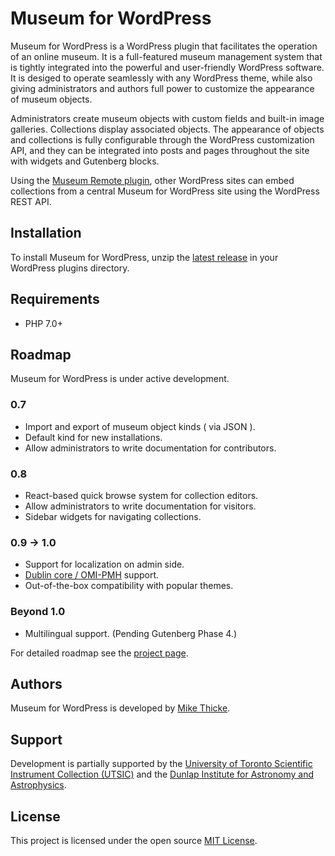 # Museum for WordPress

Museum for WordPress is a WordPress plugin that facilitates the operation of an
online museum. It is a full-featured museum management system that is tightly
integrated into the powerful and user-friendly WordPress software. It is
desiged to operate seamlessly with any WordPress theme, while also giving
administrators and authors full power to customize the appearance of museum
objects.

Administrators create museum objects with custom fields
and built-in image galleries. Collections display associated objects. The
appearance of objects and collections is fully configurable through the
WordPress customization API, and they can be integrated into posts and pages
throughout the site with widgets and Gutenberg blocks.

Using the [Museum Remote
plugin](https://github.com/mikethicke/wp-museum/tree/master/museum-remote),
other WordPress sites can embed collections from a central Museum for WordPress
site using the WordPress REST API.

## Installation

To install Museum for WordPress, unzip the [latest
release](https://github.com/mikethicke/wp-museum/releases/latest) in your
WordPress plugins directory.

## Requirements

 * PHP 7.0+

## Roadmap

Museum for WordPress is under active development. 

### 0.7

 * Import and export of museum object kinds ( via JSON ).
 * Default kind for new installations.
 * Allow administrators to write documentation for contributors.

### 0.8

 * React-based quick browse system for collection editors.
 * Allow administrators to write documentation for visitors.
 * Sidebar widgets for navigating collections.

### 0.9 -> 1.0

 * Support for localization on admin side.
 * [Dublin core / OMI-PMH](https://www.dublincore.org/) support.
 * Out-of-the-box compatibility with popular themes.

### Beyond 1.0

 * Multilingual support. (Pending Gutenberg Phase 4.)

For detailed roadmap see the [project
page](https://github.com/mikethicke/wp-museum/projects/1).

## Authors

Museum for WordPress is developed by [Mike Thicke](http://www.mikethicke.com/).

## Support

Development is partially supported by the [University of Toronto Scientific Instrument Collection
(UTSIC)](https://utsic.utoronto.ca/) and the [Dunlap Institute for Astronomy and Astrophysics](https://www.dunlap.utoronto.ca).

## License

This project is licensed under the open source [MIT License](LICENSE.md).
